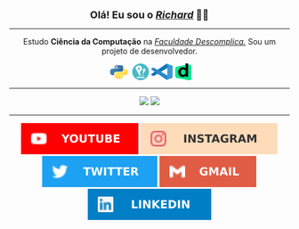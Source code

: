 <div>
    <p align="center"><font size=4><b>Olá! Eu sou o <a href="https://beacons.ai/richardneri"><i>Richard</i></a> 👋😄</b></font></p>
    <hr>
</div>
<div style="display: inline_block" align="center">
    <p align="center">Estudo <b>Ciência da Computação</b> na <font color="green"><a href="https://descomplica.com.br/faculdade/"><i>Faculdade Descomplica.</i></a></font> Sou um projeto de desenvolvedor.</p>
    <a href="https://docs.python.org/3/"><img align="center" alt="Python" height="30" width="40" src="./scr/python.svg"></a>
    <a href="https://pop.system76.com/"><img align="center" alt="Linux" height="30" width="30" src="./scr/pop-os.png"></a>
    <a href="https://vscode.dev/"><img align="center" alt="Vscode" height="30" width="40" src="./scr/vscode.svg"></a>
    <a href="https://descomplica.com.br/"><img align="center" alt="Descomplica" height="30" width="29" src="./scr/faculdade.png"></a>
</div>
<hr>
<div align="center">
    <img height="170em" src="https://github-readme-stats.vercel.app/api?username=jsnery&show_icons=true&theme=github_dark&include_all_commits=true&count_private=true" />
    <img height="170em" src="https://github-readme-stats.vercel.app/api/top-langs/?username=jsnery&langs_count=5&theme=github_dark" />
</div>
<hr>
<div align="center">
    <a href="https://www.youtube.com/channel/UCP3ya8T27U4nDKAsDh_Z7RQ" target="_blank"><img src="./scr/tube.svg" target="_blank"></a>
    <a href="https://instagram.com/richard_neri" target="_blank"><img src="./scr/gram.svg" target="_blank"></a>
    <a href="https://twitter.com/richard_nerii" target="_blank"><img src="./scr/twitter.svg" target="_blank"></a>
    <a href="mailto:richardmatq@gmail.com"><img src="./scr/gmail.svg" target="_blank"></a>
    <a href="https://www.linkedin.com/in/richardneri" target="_blank"><img src="./scr/linkedin.svg" target="_blank"></a>
</div>